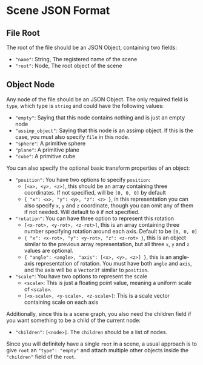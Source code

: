 # Scene JSON Format

## File Root

The root of the file should be an JSON Object, containing two fields:

- `"name"`: String, The registered name of the scene
- `"root"`: Node, The root object of the scene

## Object Node

Any node of the file should be an JSON Object. The only required field is `type`, which type is `string` and could have the following values:

- `"empty"`: Saying that this node contains nothing and is just an empty node
- `"assimp_object"`: Saying that this node is an assimp object. If this is the case, you must also specify `file` in this node.
- `"sphere"`: A primitive sphere
- `"plane"`: A primitive plane
- `"cube"`: A primitive cube

You can also specify the optional basic transform properties of an object:

- `"position"`: You have two options to specify `position`:
  - `[<x>, <y>, <z>]`, this should be an array containing three coordinates. If not specified, will be `[0, 0, 0]` by default
  - `{ "x": <x>, "y": <y>, "z": <z> }`, in this representation you can also specify `x`, `y` and `z` coordinate, though you can omit any of them if not needed. Will default to `0` if not specified.
- `"rotation"`: You can have three option to represent this rotation
  - `[<x-rot>, <y-rot>, <z-rot>]`, this is an array containing three number specifying rotation around each axis. Default to be `[0, 0, 0]`
  - `{ "x": <x-rot>, "y": <y-rot>, "z": <z-rot> }`, this is an object similar to the previous array representation, but all three `x`, `y` and `z` values are optional.
  - `{ "angle": <angle>, "axis": [<x>, <y>, <z>] }`, this is an angle-axis representation of rotation. You must have both `angle` and `axis`, and the axis will be a `Vector3f` similar to `position`.
- `"scale"`: You have two options to represent the scale
  - `<scale>`: This is just a floating point value, meaning a uniform scale of `<scale>`.
  - `[<x-scale>, <y-scale>, <z-scale>]`: This is a scale vector containing scale on each axis

Additionally, since this is a scene graph, you also need the children field if you want something to be a child of the current node:

- `"children"`: `[<node>]`. The `children` should be a list of nodes.

Since you will definitely have a single `root` in a scene, a usual approach is to give `root` an `"type": "empty"` and attach multiple other objects inside the `"children"` field of the `root`.